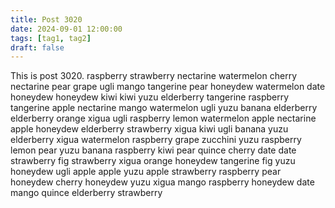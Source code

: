 ```yaml
---
title: Post 3020
date: 2024-09-01 12:00:00
tags: [tag1, tag2]
draft: false
---
```

This is post 3020.
raspberry
strawberry
nectarine
watermelon
cherry
nectarine
pear
grape
ugli
mango
tangerine
pear
honeydew
watermelon
date
honeydew
honeydew
kiwi
kiwi
yuzu
elderberry
tangerine
raspberry
tangerine
apple
nectarine
mango
watermelon
ugli
yuzu
banana
elderberry
elderberry
orange
xigua
ugli
raspberry
lemon
watermelon
apple
nectarine
apple
honeydew
elderberry
strawberry
xigua
kiwi
ugli
banana
yuzu
elderberry
xigua
watermelon
raspberry
grape
zucchini
yuzu
raspberry
lemon
pear
yuzu
banana
raspberry
kiwi
pear
quince
cherry
date
date
strawberry
fig
strawberry
xigua
orange
honeydew
tangerine
fig
yuzu
honeydew
ugli
apple
apple
yuzu
apple
strawberry
raspberry
pear
honeydew
cherry
honeydew
yuzu
xigua
mango
raspberry
honeydew
date
mango
quince
elderberry
strawberry
